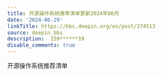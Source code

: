 ```yaml
---
title: 开源操作系统推荐清单更新2024年06月
date: '2024-06-29'
linkTitle: https://bbs.deepin.org/en/post/274513
source: deepin_bbs
description:  159******19 
disable_comments: true
---
```

开源操作系统推荐清单
